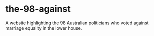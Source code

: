 the-98-against
==============

A website highlighting the 98 Australian politicians who voted against marriage equality in the lower house.